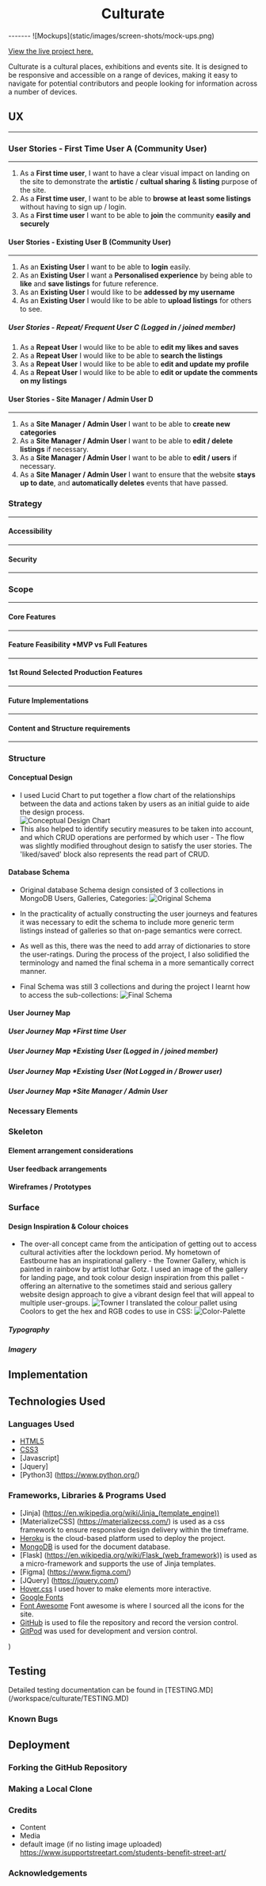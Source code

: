 <h1 align="center">Culturate</h1>
-------
![Mockups](static/images/screen-shots/mock-ups.png)

[View the live project here.](https://culturate.herokuapp.com/)

Culturate is a cultural places, exhibitions and events site. It is designed to be responsive and accessible on a range of devices, making it easy to navigate for potential contributors and people looking for information across a number of devices.

## UX
-------
### User Stories - First Time User A (Community User)
-------
1. As a **First time user**, I want to have a clear visual impact on landing on the site to demonstrate the **artistic** / **cultual sharing** & **listing** purpose of the site. 
2. As a **First time user**, I want to be able to **browse at least some listings** without having to sign up / login. 
3. As a **First time user** I want to be able to **join** the community **easily and securely** 

#### User Stories - Existing User B (Community User)
-------
1. As an **Existing User** I want to be able to **login** easily. 
2. As an **Existing User** I want a **Personalised experience** by being able to **like** and **save listings** for future reference.  
3. As an **Existing User** I would like to be **addessed by my username**
4. As an **Existing User** I would like to be able to **upload listings** for others to see. 


##### User Stories - Repeat/ Frequent User C (Logged in / joined member)
1. As a **Repeat User** I would like to be able to **edit my likes and saves** 
2. As a **Repeat User** I would like to be able to **search the listings** 
3. As a **Repeat User** I would like to be able to **edit and update my profile**
4. As a **Repeat User** I would like to be able to **edit or update the comments on my listings**


#### User Stories - Site Manager / Admin User D
-----
1. As a **Site Manager / Admin User** I want to be able to **create new categories**
2. As a **Site Manager / Admin User** I want to be able to **edit / delete listings** if necessary. 
2. As a **Site Manager / Admin User** I want to be able to **edit / users** if necessary. 
3. As a **Site Manager / Admin User** I want to ensure that the website **stays up to date**, and **automatically deletes** events that have passed. 
### Strategy
-------

#### Accessibility 
-------
#### Security
-------

### Scope
-----
#### Core Features
-----
#### Feature Feasibility *MVP vs Full Features
-----
#### 1st Round Selected Production Features 
-----
#### Future Implementations
-----
#### Content and Structure requirements
-----

### Structure
#### Conceptual Design 
* I used Lucid Chart to put together a flow chart of the relationships between the data and actions taken by users as an initial guide to aide the design process.  
![Conceptual Design Chart](static/images/screen-shots/culturate_conceptual_design_chart.png)
* This also helped to identify secutiry measures to be taken into account, and which CRUD operations are performed by which user - The flow was slightly modified throughout design to satisfy the user stories.  The 'liked/saved' block also represents the read part of CRUD. 
#### Database Schema
* Original database Schema design consisted of 3 collections in MongoDB Users, Galleries, Categories: 
![Original Schema](static/images/screen-shots/schema-original.png)

* In the practicality of actually constructing the user journeys and features it was necessary to edit the schema to include more generic term listings instead of galleries so that on-page semantics were correct.  
* As well as this, there was the need to add array of dictionaries to store the user-ratings. During the process of the project, I also solidified the terminology and named the final schema in a more semantically correct manner.
* Final Schema was still 3 collections and during the project I learnt how to access the sub-collections:
![Final Schema](static/images/screen-shots/schema-final.png)
#### User Journey Map
##### User Journey Map *First time User
##### User Journey Map *Existing User (Logged in / joined member)
##### User Journey Map *Existing User (Not Logged in / Brower user)
##### User Journey Map *Site Manager / Admin User 
#### Necessary Elements 


### Skeleton
#### Element arrangement considerations
#### User feedback arrangements

#### Wireframes / Prototypes



### Surface
#### Design Inspiration & Colour choices 
* The over-all concept came from the anticipation of getting out to access cultural activities after the lockdown period.  My hometown of Eastbourne has an inspirational gallery - the Towner Gallery, which is painted in rainbow by artist Iothar Gotz.  I used an image of the gallery for landing page, and took colour design inspiration from this pallet - offering an alternative to the sometimes staid and serious gallery website design approach to give a vibrant design feel that will appeal to multiple user-groups.
![Towner](static/images/screen-shots/towner-gallery.png)
I translated the colour pallet using Coolors to get the hex and RGB codes to use in CSS:
![Color-Palette](static/images/screen-shots/colour-palette.png)

##### Typography
##### Imagery

## Implementation 

## Technologies Used

### Languages Used

*  [HTML5](https://en.wikipedia.org/wiki/HTML5)
*  [CSS3](https://en.wikipedia.org/wiki/Cascading_Style_Sheets)
*  [Javascript]
*  [Jquery]
*  [Python3] (https://www.python.org/)

### Frameworks, Libraries & Programs Used

*  [Jinja] (https://en.wikipedia.org/wiki/Jinja_(template_engine))
*  [MaterializeCSS] (https://materializecss.com/) is used as a css framework to ensure responsive design delivery within the timeframe. 
*  [Heroku](https://www.heroku.com) is the cloud-based platform used to deploy the project. 
*  [MongoDB](https://www.mongodb.com) is used for the document database.
*  [Flask] (https://en.wikipedia.org/wiki/Flask_(web_framework)) is used as a micro-framework and supports the use of Jinja templates. 
*  [Figma] (https://www.figma.com/)
*  [JQuery] (https://jquery.com/)
*  [Hover.css](https://ianlunn.github.io/Hover/) I used hover to make elements more interactive.
*  [Google Fonts](https://fonts.google.com/) 
*  [Font Awesome](https://fontawesome.com/) Font awesome is where I sourced all the icons for the site.
*  [GitHub](https://github.com/) is used to file the repository and record the version control. 
*  [GitPod](https://gitpod.io) was used for development and version control.

)

## Testing

Detailed testing documentation can be found in [TESTING.MD] (/workspace/culturate/TESTING.MD)

### Known Bugs

## Deployment

### Forking the GitHub Repository

### Making a Local Clone

### Credits
* Content
* Media
* default image (if no listing image uploaded) https://www.isupportstreetart.com/students-benefit-street-art/


### Acknowledgements
